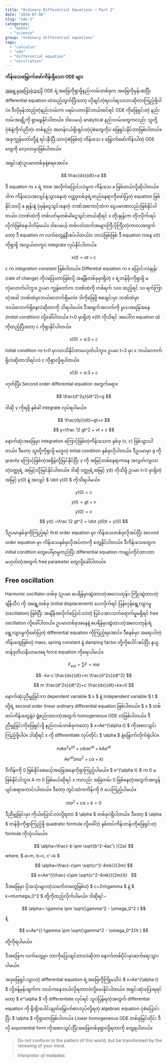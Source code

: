 ```yaml
---
title: "Ordinary Differential Equations − Part 2"
date: "2018-07-06"
slug: "ode-2"
categories:
  - "maths"
  - "science"
group: "ordinary differential equations"
tags:
  - "calculus"
  - "ode"
  - "differential equation"
  - "oscillation"
---
```


**ကိန်းသေမြှောက်ဖော်ကိန်းရှိသော ODE များ**

[အရှေ့မှာပြောခဲ့သလို](http://theinlinaung.com/ode-1/) ODE ရဲ့အဖြေကိုရှာဖို့နည်းလမ်းတစ်ခုက အဖြေကိုမှန်းဆပြီး differential equation ထဲထည့်တွက်ပြီးတော့ လိုချင်တဲ့ရလဒ်ရသလားဆိုတာကြည့်ဖို့ပါပဲ။ ဒီလိုမှန်းထည့်တဲ့နည်းလမ်းက ပရမ်းပတာနိုင်တယ်ထင်ရင် ODE ကိုဖြေရှင်းတဲ့ နည်းလမ်းအချို့ကို ရှာဖွေနိုင်ပါတယ်။ ဒါပေမယ့် analytical နည်းလမ်းတွေကလည်း သူတို့ပုံစံနဲ့ကိုက်ညီတဲ့၊ တစ်နည်း အတန်ငယ်ရိုးရှင်းတဲ့ပုံစံတွေကိုပဲ ဖြေရှင်းနိုင်တာဖြစ်ပါတယ်။ အခုကျွန်တော်တို့နဲ့ ရင်းနှီးပြီ:သားပုံစံဖြစ်တဲ့ ကိန်းသေ x မြှောက်ဖော်ကိန်းပါတဲ့ ODE တွေကို လေ့လာမှာဖြစ်ပါတယ်။

အရှင်းဆုံးဥပမာတစ်ခုနဲ့စရအောင်။

$$ 
\frac{dx}{dt}=a 
$$

ဒီ equation က x ရဲ့ time အလိုက်ပြောင်းလဲမှုက ကိန်းသေ a ဖြစ်တယ်လို့ဆိုပါတယ်။ ဒါက ကိန်းသေအလျင်နဲ့သွားနေတဲ့ ဝတ္ထုတစ်ခုရဲ့တည်နေရာကိုဖော်ပြတဲ့ equation ဖြစ်နိုင်သလို a နှုန်းနဲ့ ပုံမှန်ငွေသွင်းနေတဲ့ ဘဏ်အကောင့်ထဲက ငွေပမာဏလည်းဖြစ်နိုင်ပါတယ်။ (ဘဏ်ထဲကို တစ်ပတ်မှတစ်ခါငွေသွင်းတယ်ဆိုရင် x တိုးနှုန်းက တိုးလိုက်၊ရပ်လိုက်ဖြစ်နေပါလိမ့်မယ်။ ဒါပေမယ့် တစ်ပတ်ထက်အများကြီ:ပိုကြီးတဲ့ကာလအတွက်တော့ ဒီ equation က လက်တွေ့နဲ့နီးစပ်ပါတယ်)။ ဘာပဲဖြစ်ဖြစ် ဒီ equation ကနေ x(t) ကိုရှာဖို့ အလွယ်တကူပဲ integrate လုပ်နိုင်ပါတယ်။

$$ 
x(t)=at+c 
$$

c က _integration constant_ ဖြစ်ပါတယ်။ Differetial equation က x ပြောင်းလဲနှုန်း (rate of change) ကိုပဲပြောတာဖြစ်လို့ အချိန်တစ်ခုမှာရှိတဲ့ x ရဲ့တန်ဖိုးကိုရှာဖို့ မလုံလောက်ပါဘူး။ ဥပမာ ကျွန်တော်က ဘဏ်ထဲကို တစ်ရက် ၁၀၀ ထည့်ရင် ၁၀ ရက်ကြာတဲ့အခါ ဘဏ်ထဲမှာဘယ်လောက်ရှိမလဲ။ ဒါကိုဖြေဖို့ စစချင်းမှာ ဘဏ်ထဲမှာဘယ်လောက်ရှိနေလဲဆိုတာကို သိရပါမယ်။ ဒီအချက်အလက်ကို _မူလအခြေအနေ (initial condition)_ လို့ခေါ်ပါတယ်။ t=0 မှာရှိတဲ့ x(0) ကိုသိရင် အပေါ်က equation ထဲကိုထည့်ပြီးတော့ c ကိုရှာနိုင်ပါတယ်။

$$
 x(0)=a.0 + c 
 $$

Initial condition က t=0 မှာသာသိနိုင်တာမဟုတ်ပါဘူး။ ဥပမာ t=3 မှာ x ဘယ်လောက်ရှိလဲဆိုတာသိရင်လဲ c ကိုရှာလို့ရပါတယ်။

$$
 x(3)=a.3+c 
 $$

ဟုတ်ပြီ။ Second order differential equation အတွက်ရော။

$$
 \frac{d^2y}{dt^2}=g 
 $$

ဒါဆို y ကိုရဖို့ နှစ်ခါ integrate လုပ်ရပါမယ်။

$$ 
\frac{dy}{dt}=gt+v 
$$

$$ 
y=\frac 12 gt^2 + vt + c 
$$

နောက်ဆုံးအဖြေမှာ integration ကြောင့်ဖြစ်တဲ့ကိန်းသေက နှစ်ခု (v, c) ဖြစ်သွားပါတယ်။ ဒီတော့ သူတို့ကိုရှာဖို့ မတူတဲ့ initial condition နှစ်ခုလိုပါတယ်။ ဒီဥပမာမှာ g ကို gravity ကြောင့်ဖြစ်တဲ့အရှိန်လို့မြင်နိုင်ပြီး y ကို အမြင့်တစ်နေရာကနေ အလွတ်ကျလာတဲ့ဝတ္ထုရဲ့ အမြင့်လို့မြင်နိုင်ပါတယ်။ ဒါဆို ဝတ္ထုရဲ့အမြင့် y(t) ကိုသိဖို့ ဥပမာ t=0 မှာရှိတဲ့ အမြင့် y(0) နဲ့ အလျင် $ \dot y(0) $ ကိုသိရပါမယ်။

$$
 y(0)=c 
$$

$$
 \dot y(t)=gt+v 
$$

$$ 
\dot y(0) = v 
$$

$$ 
y(t) =\frac 12 gt^2 + \dot y(0)t + y(0) 
$$

ဒီဥပမာနှစ်ခုကိုကြည့်ရင် first order equation မှာ ကိန်းသေတစ်ခုလိုအပ်ပြီး second order equation မှာ ကိန်းသေနှစ်ခုလိုအပ်တာကို တွေ့နိုင်ပါတယ်။ ဒီကိန်းသေတွေက initial condition တွေပေါ်မှာမူတည်ပြီး differential equation ကချုပ်ကိုင်ထားတာမဟုတ်တဲ့အတွက် free parameter တွေလို့ခေါ်ပါတယ်။

## Free oscillation

Harmonic oscillator တစ်ခု (ဥပမာ စပရိန်မှာဆွဲထားတဲ့အလေးတုန်း၊ ကြိုးဆွဲထားတဲ့ချိန်သီး) ကို အရွေ့တစ်ခု (initial displacement) ပေးလိုက်ရင် ပြန်လှန်ရွေ့လျားမှု (oscillation) ဖြစ်ပြီး အချိန်အလိုက်ပြောင်းလဲတဲ့ ပြင်ပအားသက်ရောက်မှုမရှိရင် free oscillation လို့ခေါ်ပါတယ်။ ဥပမာတစ်ခုအနေနဲ့ စပရိန်မှာဆွဲထားတဲ့အလေးတုန်းရဲ့ရွေ့လျားမှုကိုဖော်ပြတဲ့ differential equation ကိုကြည့်ရအောင်။ ဒီစနစ်မှာ အရေးပါတဲ့ကိန်းတွေဖြစ်တဲ့ mass, spring constant နဲ့ damping factor တို့ကိုပေါင်းစပ်ပြီး နယူတန်ဒုတိယနိယာမအရ force equation ကိုရေးပါမယ်။

$$
 F_{ext}=\sum F=ma 
$$

$$
 -kx-c \frac{dx}{dt}=m \frac{d^2x}{dt^2} 
 $$

$$
 m \frac{d^2x}{dt^2}+c \frac{dx}{dt}+kx=0 
$$

နောက်ဆုံးညီမျှခြင်းက dependent variable $ x $ နဲ့ independent variable $ t $ တို့ရဲ့ second order linear ordinary differential equation ဖြစ်ပါတယ်။ $ x $ တစ်ထပ်ကိန်းတွေနဲ့ပဲ ဖွဲ့စည်းထားတဲ့အတွက် homogeneous ODE လဲဖြစ်ပါတယ်။ ဒီညီမျှခြင်းကိုဖြေရှင်းဖို့ နည်းလမ်းတစ်ခုကတော့ $ x=Ae^{\alpha t} $ ကိုအစားသွင်းကြည့်ဖို့ပါပဲ။ ဒါဆိုရင် x ကို differentiate လုပ်တိုင်း $ \alpha $ နဲ့မြှောက်လိုက်ရုံပါပဲ။

$$ 
mA\alpha^2e^{\alpha t}+cA \alpha e^{\alpha t}+kAe^{\alpha t} 
$$

$$ 
Ae^{\alpha t}(m\alpha^2+c\alpha + k) 
$$

ဒီကိန်းကို 0 ဖြစ်နိုင်စေမယ့်အခြေအနေကိုရှာကြည့်ပါမယ်။ $ e^{\alpha t} $ က 0 မဖြစ်နိုင်ပါဘူး။ A က 0 ဖြစ်မယ်ဆိုရင် x ကလည်း အမြဲတမ်း 0 ဖြစ်နေတဲ့အတွက်အလွန်ပျင်းစရာကောင်းပါတယ်။ ဒီတော့ ကွင်းထဲကကိန်းကို 0 ပေးကြည့်ပါမယ်။

$$ 
m\alpha^2+c\alpha+k=0 
$$

ဒီညီမျှခြင်းမှာ ကိုယ်ပြောင်းလဲလို့ရတာ $ \alpha $ တစ်ခုပဲရှိပါတယ်။ ဒီတော့ $ \alpha $ တန်ဖိုးကိုရှာကြည့်ဖို့ quadratic formula လို့ခေါ်တဲ့ နှစ်ထပ်ကိန်းတန်းကိုဖြေရှင်းတဲ့ formula ကိုသုံးပါမယ်။

$$ 
\alpha=\frac{-b \pm \sqrt{b^2-4ac'} }{2a} 
$$

where, $ a=m, b=c, c'=k $

$$ 
\alpha=\frac{-c\pm \sqrt{c^2-4mk}}{2m} 
$$

$$ 
x=Ae^{(\frac{-c\pm \sqrt{c^2-4mk}}{2m})t}  
$$

ဒီအဖြေမှာ ပိုအသုံးများတဲ့သင်္ကေတတွေဖြစ်တဲ့ $ c=2m\gamma $ နဲ့ $ k=m\omega_0^2 $ တို့ကိုထည့်လိုက်ပါမယ်။ ဒါဆိုရင်−

$$ 
\alpha=-\gamma \pm \sqrt{\gamma^2 - \omega_0^2 } 
$$ 
နဲ့

$$ 
x=Ae^{(-\gamma \pm \sqrt{\gamma^2 - \omega_0^2})t } 
$$

တို့ကိုရပါမယ်။

ဒီအဖြေက လက်တွေ့မှာ ဘာကိုပြောချင်တာလဲဆိုတာ နောက်တစ်ပိုင်းမှာဆက်ရေးသွားပါမယ်။

အခုဖြေရှင်းသွားတဲ့ differential equation ရဲ့အဖြေကိုကြိုမသိပဲ $ x=Ae^{\alpha t} $ လို့ခန့်မှန်းချက်က ဘယ်ကနေဘယ်လိုရတာလဲလို့မေးနိုင်ပါတယ်။ အရှင်းဆုံးပြောရရင်တော့ $ e^\alpha $ ကို differentiate လုပ်ရင် သူပဲပြန်ရတဲ့အတွက် differential equation ကို ရိုးရိုးပေါင်းနှုတ်မြှောက်စားလုပ်လို့ရတဲ့ algebraic equation ပုံစံပြောင်းပြီး $ \alpha $ ကိုရှာတာဖြစ်ပါတယ်။ Linear homogeneous ODE တစ်ခုမြင်တိုင်း ဒီလို exponential form ကိုအစားသွင်းပြီးအဖြေတစ်ခုရှာလို့ရတာကို တွေ့ရပါတယ်။

> Do not conform to the pattern of this world, but be transformed by the renewing of your mind.
>
> _Interpreter of maladies_
